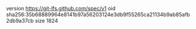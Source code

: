 version https://git-lfs.github.com/spec/v1
oid sha256:35b68889964e8141b97a56203124e3db9f55265ca21134b9ab85afb2db9a37cb
size 1824
